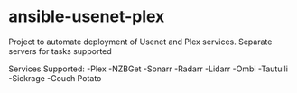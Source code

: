 # ansible-usenet-plex
Project to automate deployment of Usenet and Plex services. Separate servers for tasks supported


Services Supported: 
  -Plex
  -NZBGet
  -Sonarr
  -Radarr
  -Lidarr
  -Ombi
  -Tautulli
  -Sickrage
  -Couch Potato
